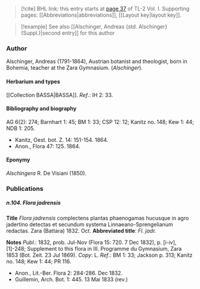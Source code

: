 > [!cite] BHL link: this entry starts at [page 37](https://www.biodiversitylibrary.org/item/103414#page/85/mode/1up) of TL-2 Vol. I.
> Supporting pages: [[Abbreviations|abbreviations]], [[Layout key|layout key]].

> [!example] See also [[Alschinger, Andreas {std. Alschinger} (Suppl.)|second entry]] for this author

### Author

Alschinger, Andreas (1791-1864), Austrian botanist and theologist, born in Bohemia, teacher at the Zara Gymnasium. (*Alschinger*).

#### Herbarium and types

[[Collection BASSA|BASSA]].
*Ref*.: IH 2: 33.

#### Bibliography and biography

AG 6(2): 274; Barnhart 1: 45; BM 1: 33; CSP 12: 12; Kanitz no. 148; Kew 1: 44; NDB 1: 205.
- Kanitz, Oest. bot. Z. 14: 151-154. 1864.
- Anon., Flora 47: 125. 1864.

#### Eponymy

*Alschingera* R. De Visiani (1850).

### Publications

##### n.104. Flora jadrensis

**Title**
*Flora jadrensis* complectens plantas phaenogamas hucusque in agro jadertino detectas et secundum systema Linnaeano-Sprengelianum redactas. Zara (Battara) 1832. Oct.
**Abbreviated title**: *Fl. jadr.*

**Notes**
*Publ*.: 1832, prob. Jul-Nov (Flora 15: 720. 7 Dec 1832), p. \[i-iv\], \[1\]-248; Supplement to this flora in III. Programme du Gymnasium, Zara 1853 (Bot. Zeit. 23 Jul 1869).
*Copy*: L.
*Ref*.: BM 1: 33; Jackson p. 313; Kanitz no. 148; Kew 1: 44; PR 116.
- Anon., Lit.-Ber. Flora 2: 284-286. Dec 1832.
- Guillemin, Arch. Bot. 1: 445. 13 Mai 1833 (rev.)

